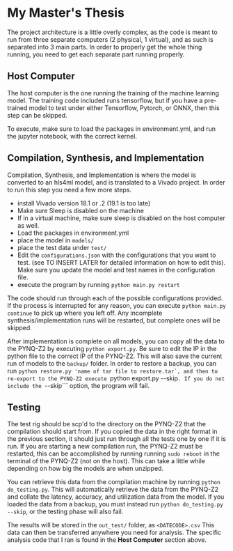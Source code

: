 # My Master's Thesis
The project architecture is a little overly complex, as the code is meant to run from 
three separate computers (2 physical, 1 virtual), and as such is separated into 3 main parts. 
In order to properly get the whole thing running, you need to get each separate part running properly.

## Host Computer

The host computer is the one running the training of the machine learning model. The training code included runs tensorflow,
but if you have a pre-trained model to test under either Tensorflow, Pytorch, or ONNX, then this step can be skipped.

To execute, make sure to load the packages in environment.yml, and run the jupyter notebook, with the correct kernel.

## Compilation, Synthesis, and Implementation

Compilation, Synthesis, and Implementation is where the model is converted to an hls4ml model,
and is translated to a Vivado project. In order to run this step you need a few more steps.

- install Vivado version 18.1 or .2 (19.1 is too late)
- Make sure Sleep is disabled on the machine
- If in a virtual machine, make sure  sleep is disabled on the host computer as well.
- Load the packages in environment.yml
- place the model in ```models/```
- place the test data under ```test/```
- Edit the ```configurations.json``` with the configurations that you want to test. (see TO INSERT LATER for detailed information on how to edit this). Make sure you update the model and test names in the configuration file.
- execute the program by running  ```python main.py restart```

The code should run through each of the possible configurations provided. If the process is interrupted for any reason, you can execute ```python main.py continue``` to pick up where you left off.
Any incomplete synthesis/implementation runs will be restarted, but complete ones will be skipped.

After implementation is complete on all models, you can copy all the data to the PYNQ-Z2 by executing ```python export.py```. Be sure to edit the IP in the python file to the correct IP of the PYNQ-Z2. 
This will also save the current run of models to the ```backup/``` folder. In order to restore a backup, you can run ```python restore.py 'name of tar file to restore.tar`, and then to re-export to the PYNQ-Z2
execute ```python export.py --skip```. If you do not include the ```--skip``` option, the program will fail.

## Testing
The test rig should be scp'd to the directory on the PYNQ-Z2 that the compilation should start from. If you copied the data in the right format in the previous section, 
it should just run through all the tests one by one if it is run. If you are starting a new compilation run, the PYNQ-Z2 must be restarted, this can be accomplished by running
running ```sudo reboot``` in the terminal of the PYNQ-Z2 (not on the host). This can take a little while depending on how big the models are when unzipped. 

You can retrieve this data from the compilation machine by running ```python do_testing.py```. This will automatically retrieve the data from the PYNQ-Z2 and collate the latency, accuracy, and utilization data from the model.
If you loaded the data from a backup, you must instead run ```python do_testing.py --skip```, or the testing phase will also fail. 

The results will be stored in the ```out_test/``` folder, as ```<DATECODE>.csv``` This data can then be transferred anywhere you need for analysis. The specific analysis code that I ran is found in the __Host Computer__  section above. 

